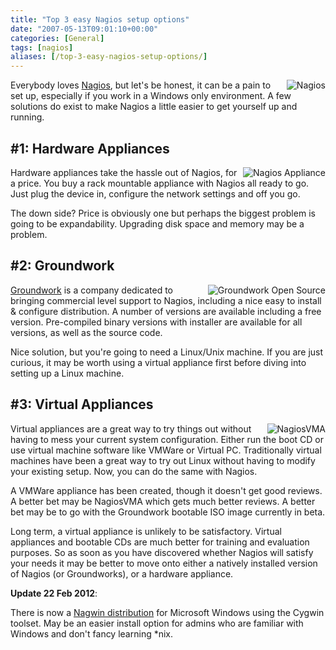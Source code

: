 ```yaml
---
title: "Top 3 easy Nagios setup options"
date: "2007-05-13T09:01:10+00:00"
categories: [General]
tags: [nagios]
aliases: [/top-3-easy-nagios-setup-options/]
---
```


<img src="/images/uploads/2007/05/status-detail-t.jpg" alt="Nagios" align="right" />

Everybody loves <a href="http://www.nagios.org/">Nagios</a>, but let's be honest, it can be a pain to set up, especially if you work in a Windows only environment. A few solutions do exist to make Nagios a little easier to get yourself up and running.
<h2>#1: Hardware Appliances</h2>
<img src="/images/uploads/2007/05/azeti-a_small.png" alt="Nagios Appliance" align="right" />

Hardware appliances take the hassle out of Nagios, for a price. You buy a rack mountable appliance with Nagios all ready to go. Just plug the device in, configure the network settings and off you go.

The down side? Price is obviously one but perhaps the biggest problem is going to be expandability. Upgrading disk space and memory may be a problem.
<h2>#2: Groundwork</h2>
<img src="/images/uploads/2007/05/gw-header.gif" alt="Groundwork Open Source" align="right" />

<a href="http://www.groundworkopensource.com/">Groundwork</a> is a company dedicated to bringing commercial level support to Nagios, including a nice easy to install &amp; configure distribution. A number of versions are available including a free version. Pre-compiled binary versions with installer are available for all versions, as well as the source code.

Nice solution, but you're going to need a Linux/Unix machine. If you are just curious, it may be worth using a virtual appliance first before diving into setting up a Linux machine.
<h2>#3: Virtual Appliances</h2>
<img src="/images/uploads/2007/05/nagiosvma.png" alt="NagiosVMA" align="right" />

Virtual appliances are a great way to try things out without having to mess your current system configuration. Either run the boot CD or use virtual machine software like VMWare or Virtual PC. Traditionally virtual machines have been a great way to try out Linux without having to modify your existing setup. Now, you can do the same with Nagios.

A VMWare appliance has been created, though it doesn't get good reviews. A better bet may be NagiosVMA which gets much better reviews. A better bet may be to go with the Groundwork bootable ISO image currently in beta.

Long term, a virtual appliance is unlikely to be satisfactory. Virtual appliances and bootable CDs are much better for training and evaluation purposes. So as soon as you have discovered whether Nagios will satisfy your needs it may be better to move onto either a natively installed version of Nagios (or Groundworks), or a hardware appliance.

<strong>Update <strong>22</strong> Feb 2012</strong>:

There is now a <a href="https://www.itefix.no/i2/nagwin">Nagwin distribution</a> for Microsoft Windows using the Cygwin toolset. May be an easier install option for admins who are familiar with Windows and don't fancy learning *nix.
